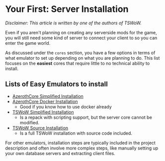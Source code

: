 # Your First: Server Installation

_Disclaimer: This article is written by one of the authors of TSWoW._

Even if you aren't planning on creating any serverside mods for the game, you will still need some kind of server to connect your client to so you can enter the game world.

As discussed under the `cores` section, you have a few options in terms of what emulator to set up depending on what you are planning to do. This list focuses on the **easiest** cores that require little to no technical ability to install.

## Lists of Easy Emulators to install

- [AzerothCore Simplified Installation](https://www.azerothcore.org/wiki/ac-dashboard-core-installation)
- [AzerothCore Docker Installation](https://www.azerothcore.org/wiki/install-with-docker)
    - Good if you know how to use docker already
- [TSWoW Simplified Installation](https://tswow.github.io/tswow-wiki/installation/repack_short)
    - Is a repack with scripting support, but the server core cannot be modified.
- [TSWoW Source Installation](https://tswow.github.io/tswow-wiki/installation/compiling)
    - Is a full TSWoW installation with source code included.

For other emulators, installation steps are typically included in the project description and often involve more complex steps, like manually setting up your own database servers and extracting client files.
